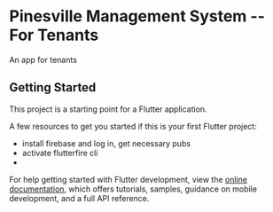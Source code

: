 # Pinesville Management System -- For Tenants

An app for tenants

## Getting Started

This project is a starting point for a Flutter application.

A few resources to get you started if this is your first Flutter project:

- install firebase and log in, get necessary pubs
- activate flutterfire cli
- 

For help getting started with Flutter development, view the
[online documentation](https://docs.flutter.dev/), which offers tutorials,
samples, guidance on mobile development, and a full API reference.
